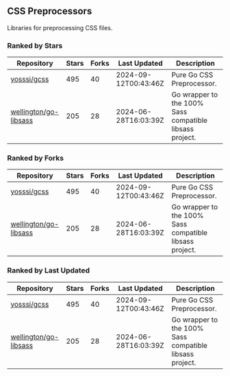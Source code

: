 ## CSS Preprocessors

Libraries for preprocessing CSS files.

### Ranked by Stars

| Repository | Stars | Forks | Last Updated | Description | 
|------------|-------|-------|--------------|-------------|
| [yosssi/gcss](https://github.com/yosssi/gcss) | 495 | 40 | 2024-09-12T00:43:46Z |  Pure Go CSS Preprocessor. |
| [wellington/go-libsass](https://github.com/wellington/go-libsass) | 205 | 28 | 2024-06-28T16:03:39Z |  Go wrapper to the 100% Sass compatible libsass project. |

### Ranked by Forks

| Repository | Stars | Forks | Last Updated | Description | 
|------------|-------|-------|--------------|-------------|
| [yosssi/gcss](https://github.com/yosssi/gcss) | 495 | 40 | 2024-09-12T00:43:46Z |  Pure Go CSS Preprocessor. |
| [wellington/go-libsass](https://github.com/wellington/go-libsass) | 205 | 28 | 2024-06-28T16:03:39Z |  Go wrapper to the 100% Sass compatible libsass project. |

### Ranked by Last Updated

| Repository | Stars | Forks | Last Updated | Description | 
|------------|-------|-------|--------------|-------------|
| [yosssi/gcss](https://github.com/yosssi/gcss) | 495 | 40 | 2024-09-12T00:43:46Z |  Pure Go CSS Preprocessor. |
| [wellington/go-libsass](https://github.com/wellington/go-libsass) | 205 | 28 | 2024-06-28T16:03:39Z |  Go wrapper to the 100% Sass compatible libsass project. |

